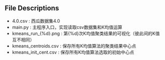 ## File Descriptions
- 4.0.csv : 西瓜数据集4.0
- main.py : 主程序入口，实现读取csv数据集和K均值运算
- kmeans_run_{%d}.png : 第{%d}次K均值聚类结果的可视化（彼此间的K值互不相同）
- kmeans_centroids.csv : 保存所有K均值算法的聚类结果中心点
- kmeans_init_cent.csv : 保存所有K均值算法选取的初始中心点
